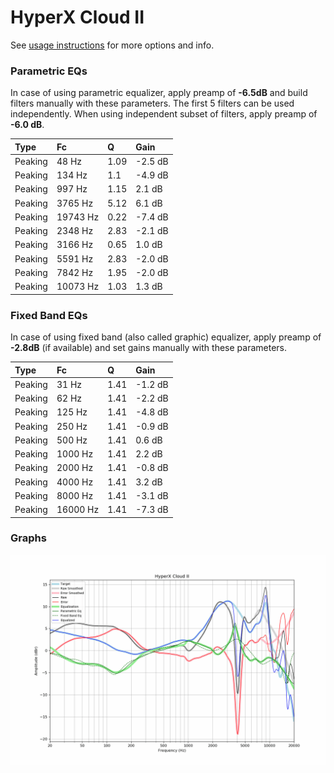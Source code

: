 # HyperX Cloud II
See [usage instructions](https://github.com/jaakkopasanen/AutoEq#usage) for more options and info.

### Parametric EQs
In case of using parametric equalizer, apply preamp of **-6.5dB** and build filters manually
with these parameters. The first 5 filters can be used independently.
When using independent subset of filters, apply preamp of **-6.0 dB**.

| Type    | Fc       |    Q | Gain    |
|:--------|:---------|:-----|:--------|
| Peaking | 48 Hz    | 1.09 | -2.5 dB |
| Peaking | 134 Hz   | 1.1  | -4.9 dB |
| Peaking | 997 Hz   | 1.15 | 2.1 dB  |
| Peaking | 3765 Hz  | 5.12 | 6.1 dB  |
| Peaking | 19743 Hz | 0.22 | -7.4 dB |
| Peaking | 2348 Hz  | 2.83 | -2.1 dB |
| Peaking | 3166 Hz  | 0.65 | 1.0 dB  |
| Peaking | 5591 Hz  | 2.83 | -2.0 dB |
| Peaking | 7842 Hz  | 1.95 | -2.0 dB |
| Peaking | 10073 Hz | 1.03 | 1.3 dB  |

### Fixed Band EQs
In case of using fixed band (also called graphic) equalizer, apply preamp of **-2.8dB**
(if available) and set gains manually with these parameters.

| Type    | Fc       |    Q | Gain    |
|:--------|:---------|:-----|:--------|
| Peaking | 31 Hz    | 1.41 | -1.2 dB |
| Peaking | 62 Hz    | 1.41 | -2.2 dB |
| Peaking | 125 Hz   | 1.41 | -4.8 dB |
| Peaking | 250 Hz   | 1.41 | -0.9 dB |
| Peaking | 500 Hz   | 1.41 | 0.6 dB  |
| Peaking | 1000 Hz  | 1.41 | 2.2 dB  |
| Peaking | 2000 Hz  | 1.41 | -0.8 dB |
| Peaking | 4000 Hz  | 1.41 | 3.2 dB  |
| Peaking | 8000 Hz  | 1.41 | -3.1 dB |
| Peaking | 16000 Hz | 1.41 | -7.3 dB |

### Graphs
![](./HyperX%20Cloud%20II.png)
